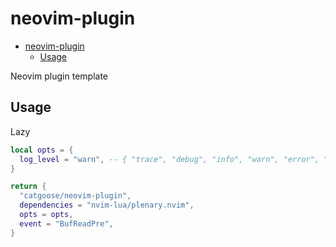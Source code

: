 # neovim-plugin

<!--toc:start-->

- [neovim-plugin](#neovim-plugin)
  - [Usage](#usage)
  <!--toc:end-->

Neovim plugin template

## Usage

Lazy

```lua
local opts = {
  log_level = "warn", -- { "trace", "debug", "info", "warn", "error", "fatal" },
}

return {
  "catgoose/neovim-plugin",
  dependencies = "nvim-lua/plenary.nvim",
  opts = opts,
  event = "BufReadPre",
}
```

